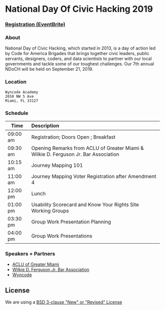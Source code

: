 # National Day Of Civic Hacking 2019

### [Registration (EventBrite)](https://www.eventbrite.com/e/national-day-of-civic-hacking-tickets-68727875927)

### About

National Day of Civic Hacking, which started in 2013, is a day of action led by Code for America Brigades that brings together civic leaders, public servants, designers, coders, and data scientists to partner with our local governments and tackle some of our toughest challenges. Our 7th annual NDoCH will be held on September 21, 2019. 

### Location

```
Wyncode Academy
2650 NW 5 Ave 
Miami, FL 33127
```

### Schedule

| Time         | Description
| ------------ |:-------------
| 09:00 am     | Registration; Doors Open ; Breakfast 
| 09:30 am     | Opening Remarks from ACLU of Greater Miami & Wilkie D. Ferguson Jr. Bar Association
| 10:15 am     | Journey Mapping 101
| 11:00 am     | Journey Mapping Voter Registration after Amendment 4
| 12:00 pm     | Lunch
| 01:00 pm     | Usability Scorecard and Know Your Rights Site Working Groups
| 03:30 pm     | Group Work Presentation Planning
| 04:00 pm     | Group Work Presentations

### Speakers + Partners

- [ACLU of Greater Miami](https://www.aclufl.org/en/chapters/greater-miami-chapter)
- [Wilkie D. Ferguson Jr. Bar Association](https://wdfjba.wildapricot.org/)
- [Wyncode](https://wyncode.co/)

## License

We are using a [BSD 3-clause "New" or "Revised" License](LICENSE.md)
